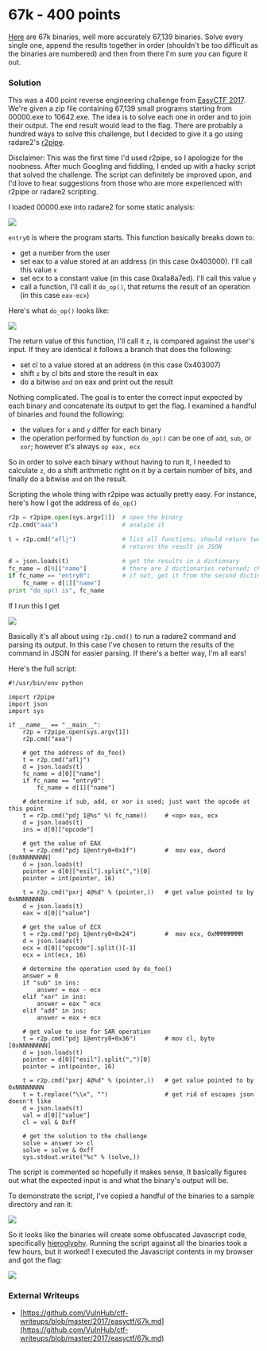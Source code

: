# 67k - 400 points

[Here](https://github.com/EasyCTF/easyctf-2017-problems/blob/master/r3ndom-67k/bins.zip) are 67k binaries, well more accurately 67,139 binaries. Solve every single one, append the results together in order \(shouldn't be too difficult as the binaries are numbered\) and then from there I'm sure you can figure it out.

### Solution

This was a 400 point reverse engineering challenge from [EasyCTF 2017](https://www.easyctf.com/). We're given a zip file containing 67,139 small programs starting from 00000.exe to 10642.exe. The idea is to solve each one in order and to join their output. The end result would lead to the flag. There are probably a hundred ways to solve this challenge, but I decided to give it a go using radare2's [r2pipe](https://github.com/radare/radare2-r2pipe).

Disclaimer: This was the first time I'd used r2pipe, so I apologize for the noobness. After much Googling and fiddling, I ended up with a hacky script that solved the challenge. The script can definitely be improved upon, and I'd love to hear suggestions from those who are more experienced with r2pipe or radare2 scripting.

I loaded 00000.exe into radare2 for some static analysis:

![](https://raw.githubusercontent.com/VulnHub/ctf-writeups/master/images/2017/easyctf/67k/01.png)

`entry0` is where the program starts. This function basically breaks down to:

* get a number from the user
* set eax to a value stored at an address \(in this case 0x403000\). I'll call this value `x`
* set ecx to a constant value \(in this case 0xa1a8a7ed\). I'll call this value `y`
* call a function, I'll call it `do_op()`, that returns the result of an operation \(in this case `eax-ecx`\)

Here's what `do_op()` looks like:

![](https://raw.githubusercontent.com/VulnHub/ctf-writeups/master/images/2017/easyctf/67k/02.png)

The return value of this function, I'll call it `z`, is compared against the user's input. If they are identical it follows a branch that does the following:

* set cl to a value stored at an address \(in this case 0x403007\)
* shift `z` by cl bits and store the result in eax
* do a bitwise `and` on eax and print out the result

Nothing complicated. The goal is to enter the correct input expected by each binary and concatenate its output to get the flag. I examined a handful of binaries and found the following:

* the values for `x` and `y` differ for each binary
* the operation performed by function `do_op()` can be one of `add`, `sub`, or `xor`; however it's always `op eax, ecx`

So in order to solve each binary without having to run it, I needed to calculate `z`, do a shift arithmetic right on it by a certain number of bits, and finally do a bitwise `and` on the result.

Scripting the whole thing with r2pipe was actually pretty easy. For instance, here's how I got the address of `do_op()`

```python
r2p = r2pipe.open(sys.argv[1])  # open the binary
r2p.cmd("aaa")                  # analyze it

t = r2p.cmd("aflj")             # list all functions; should return two results: entry0 and fcn.????????
                                # returns the result in JSON

d = json.loads(t)               # get the results in a dictionary
fc_name = d[0]["name"]          # there are 2 dictionaries returned; check if the first one is fcn.????????
if fc_name == "entry0":         # if not, get it from the second dictionary
    fc_name = d[1]["name"]
print "do_op() is", fc_name
```

If I run this I get

![](https://raw.githubusercontent.com/VulnHub/ctf-writeups/master/images/2017/easyctf/67k/03.png)

Basically it's all about using `r2p.cmd()` to run a radare2 command and parsing its output. In this case I've chosen to return the results of the command in JSON for easier parsing. If there's a better way, I'm all ears!

Here's the full script:

```
#!/usr/bin/env python

import r2pipe
import json
import sys

if __name__ == "__main__":
    r2p = r2pipe.open(sys.argv[1])
    r2p.cmd("aaa")

    # get the address of do_foo()
    t = r2p.cmd("aflj")
    d = json.loads(t)
    fc_name = d[0]["name"]
    if fc_name == "entry0":
        fc_name = d[1]["name"]

    # determine if sub, add, or xor is used; just want the opcode at this point
    t = r2p.cmd("pdj 1@%s" %( fc_name))     # <op> eax, ecx
    d = json.loads(t)
    ins = d[0]["opcode"]

    # get the value of EAX
    t = r2p.cmd("pdj 1@entry0+0x1f")        #  mov eax, dword [0xNNNNNNNN]
    d = json.loads(t)
    pointer = d[0]["esil"].split(",")[0]
    pointer = int(pointer, 16)

    t = r2p.cmd("pxrj 4@%d" % (pointer,))   # get value pointed to by 0xNNNNNNNN
    d = json.loads(t)
    eax = d[0]["value"]

    # get the value of ECX
    t = r2p.cmd("pdj 1@entry0+0x24")        #  mov ecx, 0xMMMMMMMM
    d = json.loads(t)
    ecx = d[0]["opcode"].split()[-1]
    ecx = int(ecx, 16)

    # determine the operation used by do_foo()
    answer = 0
    if "sub" in ins:
        answer = eax - ecx
    elif "xor" in ins:
        answer = eax ^ ecx
    elif "add" in ins:
        answer = eax + ecx

    # get value to use for SAR operation
    t = r2p.cmd("pdj 1@entry0+0x36")        # mov cl, byte [0xNNNNNNNN]
    d = json.loads(t)
    pointer = d[0]["esil"].split(",")[0]
    pointer = int(pointer, 16)

    t = r2p.cmd("pxrj 4@%d" % (pointer,))   # get value pointed to by 0xNNNNNNNN
    t = t.replace("\\x", "")                # get rid of escapes json doesn't like
    d = json.loads(t)
    val = d[0]["value"]
    cl = val & 0xff

    # get the solution to the challenge
    solve = answer >> cl
    solve = solve & 0xff
    sys.stdout.write("%c" % (solve,))
```

The script is commented so hopefully it makes sense, It basically figures out what the expected input is and what the binary's output will be.

To demonstrate the script, I've copied a handful of the binaries to a sample directory and ran it:

![](https://raw.githubusercontent.com/VulnHub/ctf-writeups/master/images/2017/easyctf/67k/04.png)

So it looks like the binaries will create some obfuscated Javascript code, specifically [hieroglyphy](https://github.com/alcuadrado/hieroglyphy). Running the script against all the binaries took a few hours, but it worked! I executed the Javascript contents in my browser and got the flag:

![](https://raw.githubusercontent.com/VulnHub/ctf-writeups/master/images/2017/easyctf/67k/05.png)

### External Writeups

* [https://github.com/VulnHub/ctf-writeups/blob/master/2017/easyctf/67k.md](https://github.com/VulnHub/ctf-writeups/blob/master/2017/easyctf/67k.md)



